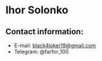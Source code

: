 # Ihor Solonko #

## Contact information: ##
* E-mail: black4joker19@gmail.com
* Telegram: @farfor_100
